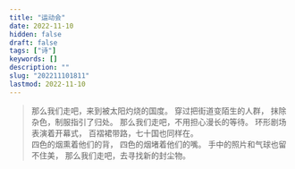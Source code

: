 ```yaml
---
title: "运动会"
date: 2022-11-10
hidden: false
draft: false
tags: ["诗"]
keywords: []
description: ""
slug: "202211101811"
lastmod: 2022-11-10
---
```


>那么我们走吧，来到被太阳灼烧的国度。
穿过把街道变陌生的人群，
抹除杂色，制服指引了归处。
那么我们走吧，不用担心漫长的等待。
环形剧场表演着开幕式，
百褶裙带路，七十国也同样在。
<br>四色的烟熏着他们的背，
四色的烟堵着他们的嘴。
手中的照片和气球也留不住美，
那么我们走吧，去寻找新的封尘物。
